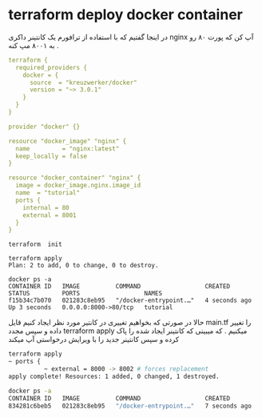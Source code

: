 # terraform deploy docker container
در اینجا گفتیم که با استفاده از ترافورم یک کانتینر داکری nginx آپ کن که پورت ۸۰ رو به ۸۰۰۱ مپ کنه .

```yaml
terraform {
  required_providers {
    docker = {
      source  = "kreuzwerker/docker"
      version = "~> 3.0.1"
    }
  }
}

provider "docker" {}

resource "docker_image" "nginx" {
  name         = "nginx:latest"
  keep_locally = false
}

resource "docker_container" "nginx" {
  image = docker_image.nginx.image_id
  name  = "tutorial"
  ports {
    internal = 80
    external = 8001
  }
}
```

```shell
terraform  init

terraform apply
Plan: 2 to add, 0 to change, 0 to destroy.

docker ps -a
CONTAINER ID   IMAGE          COMMAND                  CREATED         STATUS         PORTS                  NAMES
f15b34c7b070   021283c8eb95   "/docker-entrypoint.…"   4 seconds ago   Up 3 seconds   0.0.0.0:8000->80/tcp   tutorial
```




حالا در صورتی که بخواهیم تغییری در کانتیر مورد نظر ایجاد کنیم قایل main.tf را تغییر داده و سپس مجدد terraform apply میکنیم .
که میبینی که کانتینر ایجاد شده را پاک کرده و سپس کانتینر جدید را با ویرایش درخواستی آپ میکند

```bash
terraform apply
~ ports {
          ~ external = 8000 -> 8002 # forces replacement
apply complete! Resources: 1 added, 0 changed, 1 destroyed.

d‍‍‍‍‍‍‍‍ocker ps -a
CONTAINER ID   IMAGE          COMMAND                  CREATED         STATUS         PORTS                  NAMES
834281c6beb5   021283c8eb95   "/docker-entrypoint.…"   7 seconds ago   Up 6 seconds   0.0.0.0:8002->80/tcp   tutorial
```
